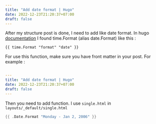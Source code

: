 ```yaml
---
title: "Add date format | Hugo"
date: 2022-12-23T21:20:37+07:00
draft: false
---
```


After my structure post is done, I need to add like date format. In hugo [documentation](https://gohugo.io/functions/dateformat/)  I found time.Format (alias date.Format) like this :

```
{{ time.Format "format" "date" }}
```

For use this function, make sure you have front matter in your post. For example :

```yaml

---
title: "Add date format | Hugo"
date: 2022-12-23T21:20:37+07:00
draft: false
---

```

Then you need to add function. I use `single.html` in `layouts/_default/single.html`

```go
{{ .Date.Format "Monday - Jan 2, 2006" }}
```
